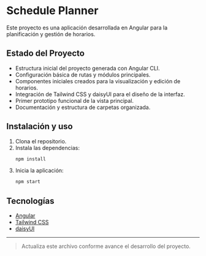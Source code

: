 # Schedule Planner

Este proyecto es una aplicación desarrollada en Angular para la planificación y gestión de horarios.

## Estado del Proyecto

- Estructura inicial del proyecto generada con Angular CLI.
- Configuración básica de rutas y módulos principales.
- Componentes iniciales creados para la visualización y edición de horarios.
- Integración de Tailwind CSS y daisyUI para el diseño de la interfaz.
- Primer prototipo funcional de la vista principal.
- Documentación y estructura de carpetas organizada.


## Instalación y uso

1. Clona el repositorio.
2. Instala las dependencias:
    ```bash
    npm install
    ```
3. Inicia la aplicación:
    ```bash
    npm start
    ```

## Tecnologías

- [Angular](https://angular.dev/)
- [Tailwind CSS](https://tailwindcss.com/)
- [daisyUI](https://daisyui.com/)

---

> Actualiza este archivo conforme avance el desarrollo del proyecto.